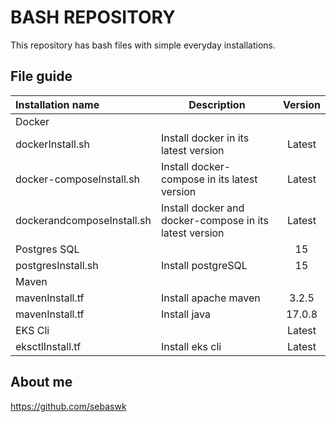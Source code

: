# BASH REPOSITORY
This repository has bash files with simple everyday installations.


## File guide
| Installation name | Description | Version |
|:------|-------------|:----:|
| Docker |  |  |
| dockerInstall.sh | Install docker in its latest version | Latest |
| docker-composeInstall.sh | Install docker-compose in its latest version | Latest |
| dockerandcomposeInstall.sh | Install docker and docker-compose in its latest version | Latest |
| Postgres SQL |  | 15 |
| postgresInstall.sh | Install postgreSQL | 15 |
| Maven |  |  |
| mavenInstall.tf | Install apache maven | 3.2.5 |
| mavenInstall.tf | Install java | 17.0.8 |
| EKS Cli |  | Latest |
| eksctlInstall.tf | Install eks cli | Latest |


## About me
https://github.com/sebaswk